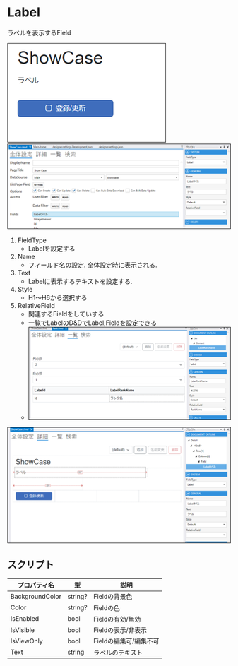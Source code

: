 # Label

ラベルを表示するField

<img src="images/Label表示.png" alt="Label表示" title="Label表示" style="border: 1px solid;">

<img src="images/Label設定.png" alt="Label設定" title="Label設定" style="border: 1px solid;" >

1. FieldType
    - Labelを設定する
2. Name
    - フィールド名の設定. 全体設定時に表示される.
3. Text
    - Labelに表示するテキストを設定する.
4. Style
    - H1～H6から選択する
5. RelativeField
    - 関連するFieldをしていする
    - 一覧でLabelのD&DでLabel,Fieldを設定できる
    - <img src="images/Label関連.png" alt="Label関連" title="Label関連" style="border: 1px solid;">


<img src="images/Label詳細.png" alt="Label詳細" title="Label詳細" style="border: 1px solid;">

## スクリプト
| プロパティ名          | 型               | 説明                                            |
|-----------------|-----------------|-----------------------------------------------|
| BackgroundColor | string?         | Fieldの背景色                                     | 
| Color           | string?         | Fieldの色                                       |
| IsEnabled       | bool            | Fieldの有効/無効                                   |
| IsVisible       | bool            | Fieldの表示/非表示                                  |
| IsViewOnly      | bool            | Fieldの編集可/編集不可                                |
| Text            | string          | ラベルのテキスト                                      |